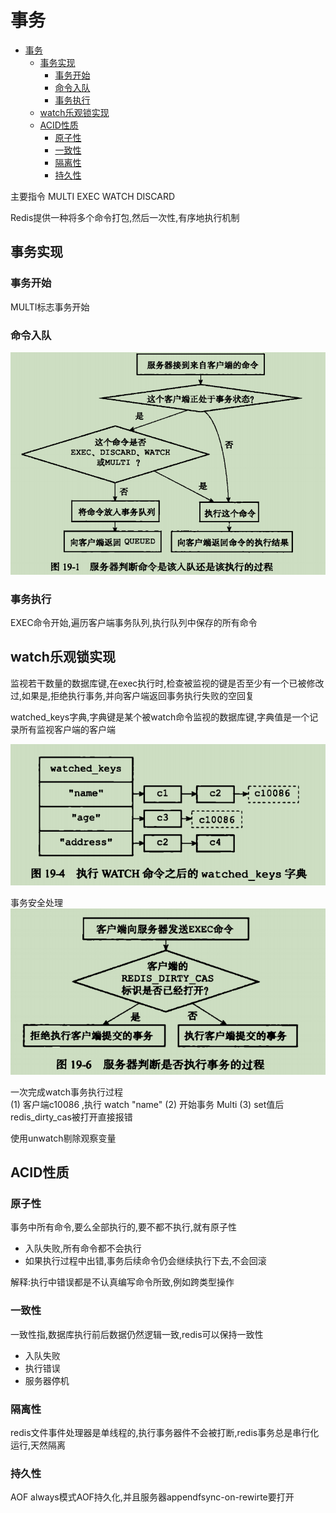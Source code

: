 # 事务

<!-- TOC -->

- [事务](#事务)
    - [事务实现](#事务实现)
        - [事务开始](#事务开始)
        - [命令入队](#命令入队)
        - [事务执行](#事务执行)
    - [watch乐观锁实现](#watch乐观锁实现)
    - [ACID性质](#acid性质)
        - [原子性](#原子性)
        - [一致性](#一致性)
        - [隔离性](#隔离性)
        - [持久性](#持久性)

<!-- /TOC -->

主要指令 MULTI EXEC WATCH DISCARD

Redis提供一种将多个命令打包,然后一次性,有序地执行机制

## 事务实现

### 事务开始

MULTI标志事务开始

### 命令入队

![判断是否入队](https://raw.githubusercontent.com/xuke123/tuChuang/master/20200712150433.png)

### 事务执行

EXEC命令开始,遍历客户端事务队列,执行队列中保存的所有命令

## watch乐观锁实现

监视若干数量的数据库键,在exec执行时,检查被监视的键是否至少有一个已被修改过,如果是,拒绝执行事务,并向客户端返回事务执行失败的空回复

watched_keys字典,字典键是某个被watch命令监视的数据库键,字典值是一个记录所有监视客户端的客户端

![watch字典](../pic/watched_key_dict.png)

事务安全处理
![exec命令检查](../pic/screenshot_3.png)

一次完成watch事务执行过程\
(1) 客户端c10086 ,执行 watch "name"
(2) 开始事务 Multi
(3) set值后redis_dirty_cas被打开直接报错

使用unwatch剔除观察变量

## ACID性质

### 原子性

事务中所有命令,要么全部执行的,要不都不执行,就有原子性

- 入队失败,所有命令都不会执行
- 如果执行过程中出错,事务后续命令仍会继续执行下去,不会回滚

解释:执行中错误都是不认真编写命令所致,例如跨类型操作

### 一致性

一致性指,数据库执行前后数据仍然逻辑一致,redis可以保持一致性

- 入队失败
- 执行错误
- 服务器停机

### 隔离性

redis文件事件处理器是单线程的,执行事务器件不会被打断,redis事务总是串行化运行,天然隔离

### 持久性

AOF always模式AOF持久化,并且服务器appendfsync-on-rewirte要打开